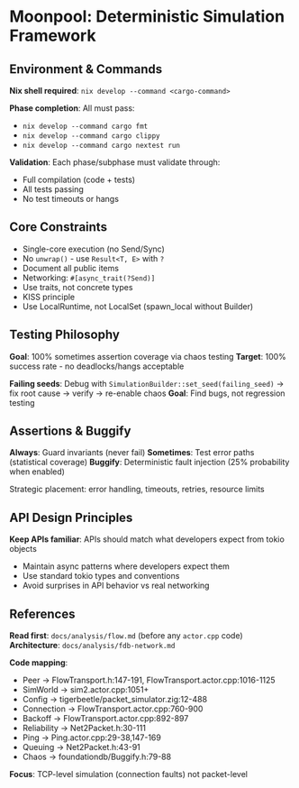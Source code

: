 # Moonpool: Deterministic Simulation Framework

## Environment & Commands
**Nix shell required**: `nix develop --command <cargo-command>`

**Phase completion**: All must pass:
- `nix develop --command cargo fmt`
- `nix develop --command cargo clippy`
- `nix develop --command cargo nextest run`

**Validation**: Each phase/subphase must validate through:
- Full compilation (code + tests)
- All tests passing
- No test timeouts or hangs

## Core Constraints
- Single-core execution (no Send/Sync)
- No `unwrap()` - use `Result<T, E>` with `?`
- Document all public items
- Networking: `#[async_trait(?Send)]`
- Use traits, not concrete types
- KISS principle
- Use LocalRuntime, not LocalSet (spawn_local without Builder)

## Testing Philosophy
**Goal**: 100% sometimes assertion coverage via chaos testing
**Target**: 100% success rate - no deadlocks/hangs acceptable

**Failing seeds**: Debug with `SimulationBuilder::set_seed(failing_seed)` → fix root cause → verify → re-enable chaos
**Goal**: Find bugs, not regression testing

## Assertions & Buggify
**Always**: Guard invariants (never fail)
**Sometimes**: Test error paths (statistical coverage)
**Buggify**: Deterministic fault injection (25% probability when enabled)

Strategic placement: error handling, timeouts, retries, resource limits

## API Design Principles
**Keep APIs familiar**: APIs should match what developers expect from tokio objects
- Maintain async patterns where developers expect them
- Use standard tokio types and conventions
- Avoid surprises in API behavior vs real networking

## References
**Read first**: `docs/analysis/flow.md` (before any `actor.cpp` code)
**Architecture**: `docs/analysis/fdb-network.md`

**Code mapping**:
- Peer → FlowTransport.h:147-191, FlowTransport.actor.cpp:1016-1125
- SimWorld → sim2.actor.cpp:1051+
- Config → tigerbeetle/packet_simulator.zig:12-488
- Connection → FlowTransport.actor.cpp:760-900
- Backoff → FlowTransport.actor.cpp:892-897
- Reliability → Net2Packet.h:30-111
- Ping → Ping.actor.cpp:29-38,147-169
- Queuing → Net2Packet.h:43-91
- Chaos → foundationdb/Buggify.h:79-88

**Focus**: TCP-level simulation (connection faults) not packet-level